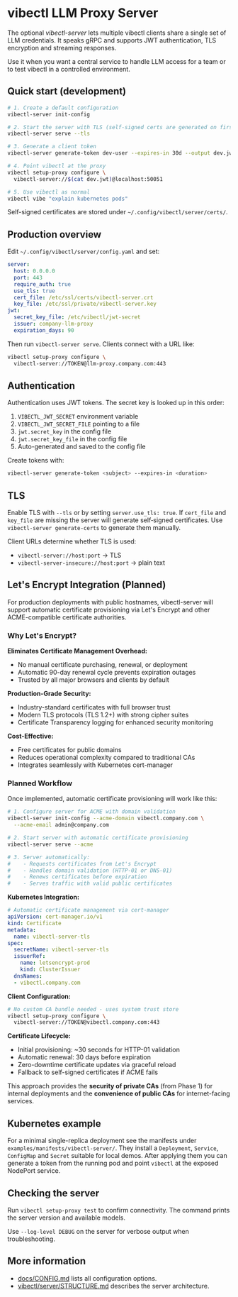 # vibectl LLM Proxy Server

The optional *vibectl-server* lets multiple vibectl clients share a single set of LLM credentials. It speaks gRPC and supports JWT authentication, TLS encryption and streaming responses.

Use it when you want a central service to handle LLM access for a team or to test vibectl in a controlled environment.

## Quick start (development)

```bash
# 1. Create a default configuration
vibectl-server init-config

# 2. Start the server with TLS (self-signed certs are generated on first run)
vibectl-server serve --tls

# 3. Generate a client token
vibectl-server generate-token dev-user --expires-in 30d --output dev.jwt

# 4. Point vibectl at the proxy
vibectl setup-proxy configure \
  vibectl-server://$(cat dev.jwt)@localhost:50051

# 5. Use vibectl as normal
vibectl vibe "explain kubernetes pods"
```

Self-signed certificates are stored under `~/.config/vibectl/server/certs/`.

## Production overview

Edit `~/.config/vibectl/server/config.yaml` and set:

```yaml
server:
  host: 0.0.0.0
  port: 443
  require_auth: true
  use_tls: true
  cert_file: /etc/ssl/certs/vibectl-server.crt
  key_file: /etc/ssl/private/vibectl-server.key
jwt:
  secret_key_file: /etc/vibectl/jwt-secret
  issuer: company-llm-proxy
  expiration_days: 90
```

Then run `vibectl-server serve`. Clients connect with a URL like:

```bash
vibectl setup-proxy configure \
  vibectl-server://TOKEN@llm-proxy.company.com:443
```

## Authentication

Authentication uses JWT tokens. The secret key is looked up in this order:

1. `VIBECTL_JWT_SECRET` environment variable
2. `VIBECTL_JWT_SECRET_FILE` pointing to a file
3. `jwt.secret_key` in the config file
4. `jwt.secret_key_file` in the config file
5. Auto-generated and saved to the config file

Create tokens with:

```bash
vibectl-server generate-token <subject> --expires-in <duration>
```

## TLS

Enable TLS with `--tls` or by setting `server.use_tls: true`. If `cert_file` and `key_file` are missing the server will generate self‑signed certificates. Use `vibectl-server generate-certs` to generate them manually.

Client URLs determine whether TLS is used:

- `vibectl-server://host:port` → TLS
- `vibectl-server-insecure://host:port` → plain text

## Let's Encrypt Integration (Planned)

For production deployments with public hostnames, vibectl-server will support automatic certificate provisioning via Let's Encrypt and other ACME-compatible certificate authorities.

### Why Let's Encrypt?

**Eliminates Certificate Management Overhead:**
- No manual certificate purchasing, renewal, or deployment
- Automatic 90-day renewal cycle prevents expiration outages
- Trusted by all major browsers and clients by default

**Production-Grade Security:**
- Industry-standard certificates with full browser trust
- Modern TLS protocols (TLS 1.2+) with strong cipher suites
- Certificate Transparency logging for enhanced security monitoring

**Cost-Effective:**
- Free certificates for public domains
- Reduces operational complexity compared to traditional CAs
- Integrates seamlessly with Kubernetes cert-manager

### Planned Workflow

Once implemented, automatic certificate provisioning will work like this:

```bash
# 1. Configure server for ACME with domain validation
vibectl-server init-config --acme-domain vibectl.company.com \
  --acme-email admin@company.com

# 2. Start server with automatic certificate provisioning
vibectl-server serve --acme

# 3. Server automatically:
#    - Requests certificates from Let's Encrypt
#    - Handles domain validation (HTTP-01 or DNS-01)
#    - Renews certificates before expiration
#    - Serves traffic with valid public certificates
```

**Kubernetes Integration:**
```yaml
# Automatic certificate management via cert-manager
apiVersion: cert-manager.io/v1
kind: Certificate
metadata:
  name: vibectl-server-tls
spec:
  secretName: vibectl-server-tls
  issuerRef:
    name: letsencrypt-prod
    kind: ClusterIssuer
  dnsNames:
  - vibectl.company.com
```

**Client Configuration:**
```bash
# No custom CA bundle needed - uses system trust store
vibectl setup-proxy configure \
  vibectl-server://TOKEN@vibectl.company.com:443
```

**Certificate Lifecycle:**
- Initial provisioning: ~30 seconds for HTTP-01 validation
- Automatic renewal: 30 days before expiration
- Zero-downtime certificate updates via graceful reload
- Fallback to self-signed certificates if ACME fails

This approach provides the **security of private CAs** (from Phase 1) for internal deployments and the **convenience of public CAs** for internet-facing services.

## Kubernetes example

For a minimal single-replica deployment see the manifests under
`examples/manifests/vibectl-server/`.  They install a `Deployment`,
`Service`, `ConfigMap` and `Secret` suitable for local demos.  After
applying them you can generate a token from the running pod and point
`vibectl` at the exposed NodePort service.

## Checking the server

Run `vibectl setup-proxy test` to confirm connectivity. The command prints the server version and available models.

Use `--log-level DEBUG` on the server for verbose output when troubleshooting.

## More information

- [docs/CONFIG.md](CONFIG.md) lists all configuration options.
- [vibectl/server/STRUCTURE.md](../vibectl/server/STRUCTURE.md) describes the server architecture.
